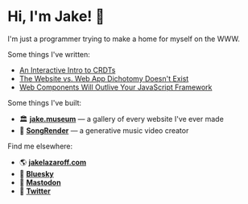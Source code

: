 # Hi, I'm Jake! 👋

I'm just a programmer trying to make a home for myself on the WWW.

Some things I've written:

- [An Interactive Intro to CRDTs](https://jakelazaroff.com/words/an-interactive-intro-to-crdts/)
- [The Website vs. Web App Dichotomy Doesn't Exist](https://jakelazaroff.com/words/were-react-hooks-a-mistake/)
- [Web Components Will Outlive Your JavaScript Framework](https://jakelazaroff.com/words/web-components-will-outlive-your-javascript-framework/)

Some things I've built:

- 🏛️ [**jake.museum**](https://jake.museum) — a gallery of every website I've ever made
- 🎥 [**SongRender**](https://songrender.com) — a generative music video creator

Find me elsewhere:

- 🌎 [**jakelazaroff.com**](https://jakelazaroff.com)
- 🦋 [**Bluesky**](https://bsky.app/profile/jakelazaroff.com)
- 🐘 [**Mastodon**](https://mastodon.social/jakelazaroff)
- 🐥 [**Twitter**](https://twitter.com/jlazaroff)
